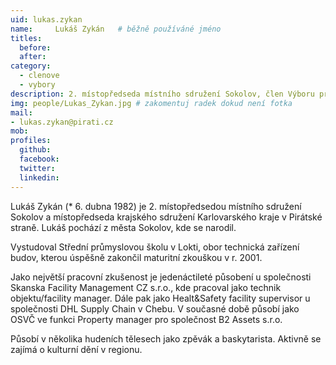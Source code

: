 ```yaml
---
uid: lukas.zykan
name:     Lukáš Zykán  	# běžně používáné jméno
titles:
  before:
  after:
category:
  - clenove
  - vybory
description: 2. místopředseda místního sdružení Sokolov, člen Výboru pro Hospodaření s majetkem Karlovarského kraje
img: people/Lukas_Zykan.jpg # zakomentuj radek dokud není fotka
mail:
- lukas.zykan@pirati.cz
mob:
profiles:
  github:
  facebook:
  twitter:
  linkedin:
---
```


Lukáš Zykán (* 6. dubna 1982) je 2. místopředsedou místního sdružení 
Sokolov a místopředseda krajského sdružení Karlovarského kraje v Pirátské straně. Lukáš pochází z města Sokolov, kde se narodil.

Vystudoval Střední průmyslovou školu v Lokti, obor technická zařízení budov, kterou úspěšně zakončil maturitní zkouškou v r. 2001.

Jako největší pracovní zkušenost je jedenáctileté působení u společnosti Skanska Facility Management CZ s.r.o., 
kde pracoval jako technik objektu/facility manager. Dále pak jako Healt&Safety facility supervisor u společnosti 
DHL Supply Chain v Chebu. V současné době působí jako OSVČ ve funkci Property manager pro společnost B2 Assets s.r.o.

Působí v několika hudeních tělesech jako zpěvák a baskytarista. Aktivně se zajímá o kulturní dění v regionu.
